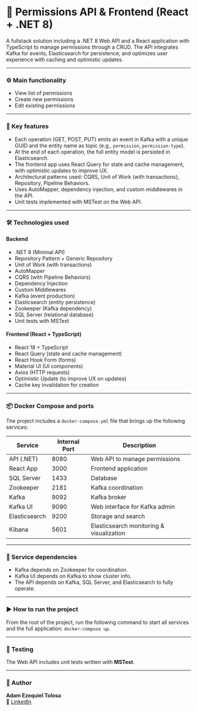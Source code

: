 # 🔐 Permissions API & Frontend (React + .NET 8)

A fullstack solution including a .NET 8 Web API and a React application with TypeScript to manage permissions through a CRUD.
The API integrates Kafka for events, Elasticsearch for persistence, and optimizes user experience with caching and optimistic updates.

---

### ⚙️ Main functionality

- View list of permissions  
- Create new permissions  
- Edit existing permissions  

---

### 🚀 Key features

- Each operation (GET, POST, PUT) emits an event in Kafka with a unique GUID and the entity name as topic (e.g., `permission`, `permission-type`).  
- At the end of each operation, the full entity model is persisted in Elasticsearch.  
- The frontend app uses React Query for state and cache management, with optimistic updates to improve UX.  
- Architectural patterns used: CQRS, Unit of Work (with transactions), Repository, Pipeline Behaviors.  
- Uses AutoMapper, dependency injection, and custom middlewares in the API.  
- Unit tests implemented with MSTest on the Web API.  

---

### 🛠️ Technologies used

#### Backend
- .NET 8 (Minimal API)  
- Repository Pattern + Generic Repository  
- Unit of Work (with transactions)  
- AutoMapper  
- CQRS (with Pipeline Behaviors)  
- Dependency Injection  
- Custom Middlewares  
- Kafka (event production)  
- Elasticsearch (entity persistence)  
- Zookeeper (Kafka dependency)  
- SQL Server (relational database)  
- Unit tests with MSTest  

#### Frontend (React + TypeScript)
- React 18 + TypeScript  
- React Query (state and cache management)  
- React Hook Form (forms)  
- Material UI (UI components)  
- Axios (HTTP requests)  
- Optimistic Update (to improve UX on updates)  
- Cache key invalidation for creation  

---

### 📦 Docker Compose and ports

The project includes a `docker-compose.yml` file that brings up the following services:

| Service        | Internal Port | Description                        |
|----------------|---------------|----------------------------------|
| API (.NET)     | 8080          | Web API to manage permissions    |
| React App      | 3000          | Frontend application              |
| SQL Server     | 1433          | Database                         |
| Zookeeper      | 2181          | Kafka coordination               |
| Kafka          | 9092          | Kafka broker                    |
| Kafka UI       | 9090          | Web interface for Kafka admin   |
| Elasticsearch  | 9200          | Storage and search               |
| Kibana         | 5601          | Elasticsearch monitoring & visualization |

---

### 🔗 Service dependencies

- Kafka depends on Zookeeper for coordination.  
- Kafka UI depends on Kafka to show cluster info.  
- The API depends on Kafka, SQL Server, and Elasticsearch to fully operate.

---

### ▶️ How to run the project

From the root of the project, run the following command to start all services and the full application: `docker-compose up`.

---

### 🧪 Testing

The Web API includes unit tests written with **MSTest**.

---

### 👤 Author

**Adam Ezequiel Tolosa**  
📧 [LinkedIn](https://www.linkedin.com/in/adam-ezequiel-tolosa/)
